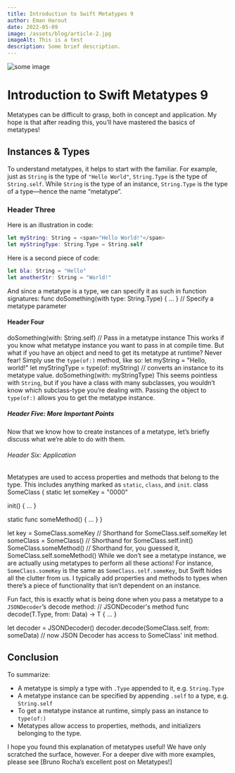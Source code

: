 ```yaml
---
title: Introduction to Swift Metatypes 9
author: Eman Harout
date: 2022-05-09
image: /assets/blog/article-2.jpg
imageAlt: This is a test
description: Some brief description.
---
```


![some image](/assets/blog/article-2.jpg)

# Introduction to Swift Metatypes 9

Metatypes can be difficult to grasp, both in concept and application. My hope is that after reading this, you’ll have mastered the basics of metatypes!

## Instances & Types

To understand metatypes, it helps to start with the familiar. For example, just as `String` is the type of `"Hello World"`, `String.Type` is the type of `String.self`. While `String` is the type of an instance, `String.Type` is the type of a type—hence the name “metatype”.

### Header Three

Here is an illustration in code:

```swift
let myString: String = <span>"Hello World!"</span>
let myStringType: String.Type = String.self
```

Here is a second piece of code:

```swift
let bla: String = "Hello"
let anotherStr: String = "World!"
```

And since a metatype is a type, we can specify it as such in function signatures:
func doSomething(with type: String.Type) { ... } // Specify a metatype parameter

#### Header Four

doSomething(with: String.self) // Pass in a metatype instance
This works if you know what metatype instance you want to pass in at compile time. But what if you have an object and need to get its metatype at runtime? Never fear! Simply use the `type(of:)` method, like so:
let myString = "Hello, world!"
let myStringType = type(of: myString) // converts an instance to its metatype value.
doSomething(with: myStringType)
This seems pointless with `String`, but if you have a class with many subclasses, you wouldn’t know which subclass-type you’re dealing with. Passing the object to `type(of:)` allows you to get the metatype instance.

##### Header Five: More Important Points

Now that we know how to create instances of a metatype, let’s briefly discuss what we’re able to do with them.

###### Header Six: Application

Metatypes are used to access properties and methods that belong to the type. This includes anything marked as `static`, `class`, and `init`.
class SomeClass {
static let someKey = "0000"

init() { ... }

static func someMethod() { ... }
}

let key = SomeClass.someKey // Shorthand for SomeClass.self.someKey
let someClass = SomeClass() // Shorthand for SomeClass.self.init()
SomeClass.someMethod() // Shorthand for, you guessed it, SomeClass.self.someMethod()
While we don’t see a metatype instance, we are actually using metatypes to perform all these actions! For instance, `SomeClass.someKey` is the same as `SomeClass.self.someKey`, but Swift hides all the clutter from us. I typically add properties and methods to types when there’s a piece of functionality that isn’t dependent on an instance.

Fun fact, this is exactly what is being done when you pass a metatype to a `JSONDecoder`’s decode method:
// JSONDecoder's method
func decode<T>(T.Type, from: Data) -> T { ... }

let decoder = JSONDecoder()
decoder.decode(SomeClass.self, from: someData) // now JSON Decoder has access to SomeClass' init method.

## Conclusion

To summarize:

-   A metatype is simply a type with `.Type` appended to it, e.g. `String.Type`
-   A metatype instance can be specified by appending `.self` to a type, e.g. `String.self`
-   To get a metatype instance at runtime, simply pass an instance to `type(of:)`
-   Metatypes allow access to properties, methods, and initializers belonging to the type.

I hope you found this explanation of metatypes useful! We have only scratched the surface, however. For a deeper dive with more examples, please see [Bruno Rocha’s excellent post on Metatypes!]
